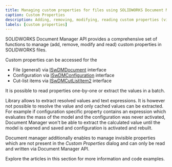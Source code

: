 ```yaml
---
title: Managing custom properties for files using SOLIDWORKS Document Manager API
caption: Custom Properties
description: Adding, removing, modifying, reading custom properties (visible and invisible) for files using SOLIDWORKS Document Manager API
labels: [custom properties]
---
```

SOLIDWORKS Document Manager API provides a comprehensive set of functions to manage (add, remove, modify and read) custom properties in SOLIDWORKS files.

Custom properties can be accessed for the

* File (general) via [ISwDMDocument](https://help.solidworks.com/2018/english/api/swdocmgrapi/SolidWorks.Interop.swdocumentmgr~SolidWorks.Interop.swdocumentmgr.ISwDMDocument.html) interface
* Configuration via [ISwDMConfiguration](https://help.solidworks.com/2018/english/api/swdocmgrapi/SolidWorks.Interop.swdocumentmgr~SolidWorks.Interop.swdocumentmgr.ISwDMConfiguration.html) interface
* Cut-list items via [ISwDMCutListItem2](https://help.solidworks.com/2018/english/api/swdocmgrapi/SolidWorks.Interop.swdocumentmgr~SolidWorks.Interop.swdocumentmgr.ISwDMCutListItem2.html) interface

It is possible to read properties one-by-one or extract the values in a batch.

Library allows to extract resolved values and text expressions. It is however not possible to resolve the value and only cached values can be extracted. For example if configuration specific property contains an expression which evaluates the mass of the model and the configuration was never activated, Document Manager won't be able to extract the calculated value until the model is opened and saved and configuration is activated and rebuilt.

Document manager additionally enables to manage invisible properties which are not present in the *Custom Properties* dialog and can only be read and written via Document Manager API.

Explore the articles in this section for more information and code examples.